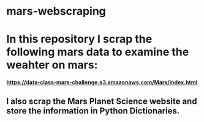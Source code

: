 # mars-webscraping

# In this repository I scrap the following mars data to examine the weahter on mars:


#### https://data-class-mars-challenge.s3.amazonaws.com/Mars/index.html


## I also scrap the Mars Planet Science website and store the information in Python Dictionaries.

